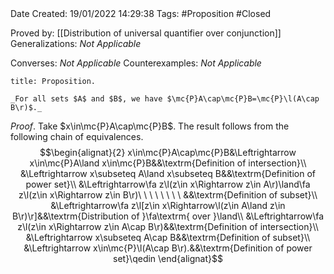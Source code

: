 <br />
<br />

Date Created: 19/01/2022 14:29:38
Tags: #Proposition #Closed

Proved by: [[Distribution of universal quantifier over conjunction]]
Generalizations: _Not Applicable_

Converses: _Not Applicable_
Counterexamples: _Not Applicable_

``` ad-Proposition
title: Proposition.

_For all sets $A$ and $B$, we have $\mc{P}A\cap\mc{P}B=\mc{P}\l(A\cap B\r)$._

```

_Proof_. Take $x\in\mc{P}A\cap\mc{P}B$. The result follows from the following chain of equivalences.
$$\begin{alignat}{2}
    x\in\mc{P}A\cap\mc{P}B&\Leftrightarrow x\in\mc{P}A\land x\in\mc{P}B&&\textrm{Definition of intersection}\\
    &\Leftrightarrow x\subseteq A\land x\subseteq B&&\textrm{Definition of power set}\\
    &\Leftrightarrow\fa z\l(z\in x\Rightarrow z\in A\r)\land\fa z\l(z\in x\Rightarrow z\in B\r)\ \ \ \ \ \ \ \ &&\textrm{Definition of subset}\\
    &\Leftrightarrow\fa z\l[z\in x\Rightarrow\l(z\in A\land z\in B\r)\r]&&\textrm{Distribution of }\fa\textrm{ over }\land\\
    &\Leftrightarrow\fa z\l(z\in x\Rightarrow z\in A\cap B\r)&&\textrm{Definition of intersection}\\
    &\Leftrightarrow x\subseteq A\cap B&&\textrm{Definition of subset}\\
    &\Leftrightarrow x\in\mc{P}\l(A\cap B\r).&&\textrm{Definition of power set}\qedin
\end{alignat}$$
